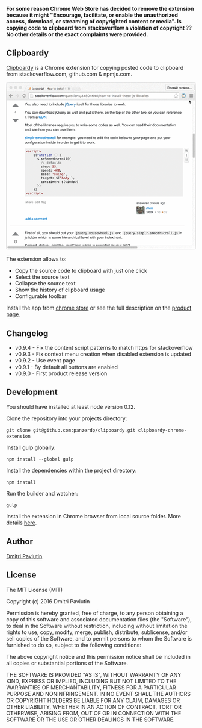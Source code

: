 **For some reason Chrome Web Store has decided to remove the extension because it might "Encourage, facilitate, or enable the unauthorized access, download, or streaming of copyrighted content or media". Is copying code to clipboard from stackoverflow a violation of copyright ?? No other details or the exact complaints were provided.**

## Clipboardy

[Clipboardy][chrome-store-url] is a Chrome extension for copying posted code to clipboard from stackoverflow.com, github.com & npmjs.com.

<img src="docs/images/clipboardy_screen_recording.gif" width="600px"/>

The extension allows to:

*  Copy the source code to clipboard with just one click
*  Select the source text
*  Collapse the source text
*  Show the history of clipboard usage
*  Configurable toolbar

Install the app from [chrome store][chrome-store-url] or see the full description on the [product page][product-page-url].

## Changelog

* v0.9.4 - Fix the content script patterns to match https for stackoverflow
* v0.9.3 - Fix context menu creation when disabled extension is updated
* v0.9.2 - Use event page
* v0.9.1 - By default all buttons are enabled
* v0.9.0 - First product release version

## Development

You should have installed at least node version 0.12.  

Clone the repository into your projects directory:
```
git clone git@github.com:panzerdp/clipboardy.git clipboardy-chrome-extension
```

Install gulp globally:
```
npm install --global gulp
```

Install the dependencies within the project directory:
```
npm install
```

Run the builder and watcher:
```
gulp
```

Install the extension in Chrome browser from local source folder. More details [here](https://developer.chrome.com/extensions/getstarted#unpacked).

## Author

[Dmitri Pavlutin](http://dmitripavlutin.com/about-me/)

## License
The MIT License (MIT)

Copyright (c) 2016 Dmitri Pavlutin

Permission is hereby granted, free of charge, to any person obtaining a copy
of this software and associated documentation files (the "Software"), to deal
in the Software without restriction, including without limitation the rights
to use, copy, modify, merge, publish, distribute, sublicense, and/or sell
copies of the Software, and to permit persons to whom the Software is
furnished to do so, subject to the following conditions:

The above copyright notice and this permission notice shall be included in all
copies or substantial portions of the Software.

THE SOFTWARE IS PROVIDED "AS IS", WITHOUT WARRANTY OF ANY KIND, EXPRESS OR
IMPLIED, INCLUDING BUT NOT LIMITED TO THE WARRANTIES OF MERCHANTABILITY,
FITNESS FOR A PARTICULAR PURPOSE AND NONINFRINGEMENT. IN NO EVENT SHALL THE
AUTHORS OR COPYRIGHT HOLDERS BE LIABLE FOR ANY CLAIM, DAMAGES OR OTHER
LIABILITY, WHETHER IN AN ACTION OF CONTRACT, TORT OR OTHERWISE, ARISING FROM,
OUT OF OR IN CONNECTION WITH THE SOFTWARE OR THE USE OR OTHER DEALINGS IN THE
SOFTWARE.

[chrome-store-url]: https://chrome.google.com/webstore/detail/clipboardy/gkafpbdjggkmmngaamlghmigadfaalhc
[product-page-url]: http://rainsoft.io/clipboardy-chrome-extension